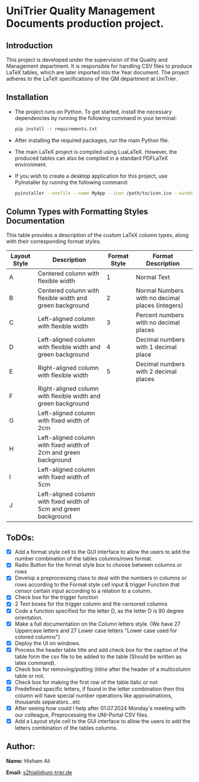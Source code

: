 # UniTrier Quality Management Documents production project.

## Introduction
This project is developed under the supervision of the Quality and Management department. It is responsible for handling CSV files to produce LaTeX tables, which are later imported into the Year document. The project adheres to the LaTeX specifications of the QM department at UniTrier.

## Installation
- The project runs on Python. To get started, install the necessary dependencies by running the following command in your terminal:

  ```bash
  pip install -r requirements.txt
  ```
- After installing the required packages, run the main Python file.

- The main LaTeX project is compiled using LuaLaTeX. However, the produced tables can also be compiled in a standard PDFLaTeX environment.

- If you wish to create a desktop application for this project, use PyInstaller by running the following command:

  ```bash 
  pyinstaller --onefile --name MyApp --icon /path/to/icon.ico --windowed /path/to/Project_delta/main.py
  ```

## Column Types with Formatting Styles Documentation

This table provides a description of the custom LaTeX column types, along with their corresponding format styles.

| Layout Style | Description                                     | Format Style | Format Description                                 |
|--------------|-------------------------------------------------|--------------|---------------------------------------------------|
| A            | Centered column with flexible width             | 1            | Normal Text                                       |
| B            | Centered column with flexible width and green background | 2        | Normal Numbers with no decimal places (integers)   |
| C            | Left-aligned column with flexible width         | 3            | Percent numbers with no decimal places             |
| D            | Left-aligned column with flexible width and green background | 4      | Decimal numbers with 1 decimal place               |
| E            | Right-aligned column with flexible width        | 5            | Decimal numbers with 2 decimal places              |
| F            | Right-aligned column with flexible width and green background |              |                                                   |
| G            | Left-aligned column with fixed width of 2cm     |              |                                                   |
| H            | Left-aligned column with fixed width of 2cm and green background |           |                                                   |
| I            | Left-aligned column with fixed width of 5cm     |              |                                                   |
| J            | Left-aligned column with fixed width of 5cm and green background |           |                                                   |

## ToDOs:
- [x] Add a format style cell to the GUI interface to allow the users to add the number combination of the tables columns/rows format.
- [x] Radio Button for the format style box to choose between columns or rows
- [x] Develop a preprocessing class to deal with the numbers in columns or rows according to the Format style cell input & trigger Function that censor certain input according to a relation to a column.
- [x] Check box for the trigger function
- [x] 2 Text boxes for the trigger column and the censored columns
- [x] Code a function specified for the letter D, as the letter D is 90 degree orientation.
- [x] Make a full documentation on the Column letters style. (We have 27 Uppercase letters and 27 Lower case letters "Lower case used for colored columns")
- [x] Deploy the UI on windows.
- [x] Process the header table title and add check box for the caption of the table form the csv file to be added to the table (Should be written as latex command).
- [x] Check box for removing/putting _\hline_ after the header of a multicolumn table or not.
- [x] Check box for making the first row of the table italic or not
- [x] Predefined specific letters, if found in the letter combination then this column will have special number operations like approximations, thousands separators...etc
- [x] After seeing how could I help after 01.07.2024 Monday's meeting with our colleague, Preprocessing the UNI-Portal CSV files.
- [x] Add a Layout style cell to the GUI interface to allow the users to add the letters combination of the tables columns.

## Author:

**Name:** Hisham Ali

**Email:** s2hialii@uni-trier.de
